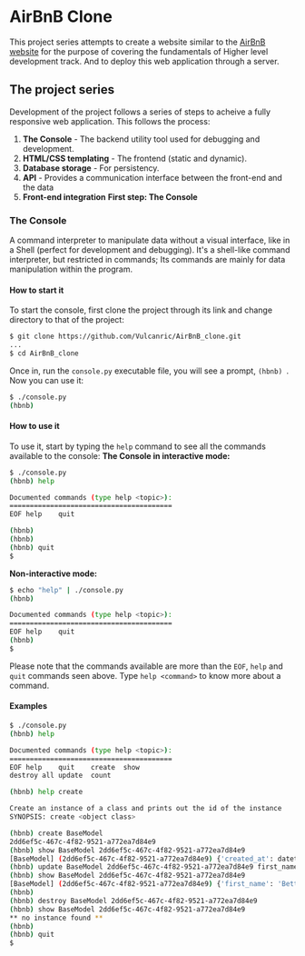 # AirBnB Clone
This project series attempts to create a website similar to the [AirBnB website](https://www.airbnb.com) for the purpose of covering the fundamentals of Higher level development track. And to deploy this web application through a server.
## The project series
Development of the project follows a series of steps to acheive a fully responsive web application. This follows the process:
1. **The Console** - The backend utility tool used for debugging and development.
2. **HTML/CSS templating** - The frontend (static and dynamic).
3. **Database storage** - For persistency.
4. **API** - Provides a communication interface between the front-end and the data
5. **Front-end integration**
**First step: The Console**
### The Console
A command interpreter to manipulate data without a visual interface, like in a Shell (perfect for development and debugging).
It's a shell-like command interpreter, but restricted in commands; Its commands are mainly for data manipulation within the program.
#### How to start it
To start the console, first clone the project through its link and change directory to that of the project:
```bash
$ git clone https://github.com/Vulcanric/AirBnB_clone.git
...
$ cd AirBnB_clone
```
Once in, run the `console.py` executable file, you will see a prompt, `(hbnb) `. Now you can use it:
```bash
$ ./console.py
(hbnb) 
```
#### How to use it
To use it, start by typing the `help` command to see all the commands available to the console:
**The Console in interactive mode:**
```bash
$ ./console.py
(hbnb) help

Documented commands (type help <topic>):
========================================
EOF	help	quit

(hbnb)
(hbnb)
(hbnb) quit
$
```

**Non-interactive mode:**
```bash
$ echo "help" | ./console.py
(hbnb) 

Documented commands (type help <topic>):
========================================
EOF	help	quit
(hbnb) 
$
```

Please note that the commands available are more than the `EOF`, `help` and `quit` commands seen above.
Type `help <command>` to know more about a command.

#### Examples
```bash
$ ./console.py
(hbnb) help

Documented commands (type help <topic>):
========================================
EOF	help	quit	create	show
destroy	all	update	count

(hbnb) help create

Create an instance of a class and prints out the id of the instance
SYNOPSIS: create <object class>

(hbnb) create BaseModel
2dd6ef5c-467c-4f82-9521-a772ea7d84e9
(hbnb) show BaseModel 2dd6ef5c-467c-4f82-9521-a772ea7d84e9
[BaseModel] (2dd6ef5c-467c-4f82-9521-a772ea7d84e9) {'created_at': datetime.datetime(2017, 10, 2, 3, 10, 25, 903293), 'id': '2dd6ef5c-467c-4f82-9521-a772ea7d84e9', 'updated_at': datetime.datetime(2017, 10, 2, 3, 10, 25, 903300)}
(hbnb) update BaseModel 2dd6ef5c-467c-4f82-9521-a772ea7d84e9 first_name "Betty"
(hbnb) show BaseModel 2dd6ef5c-467c-4f82-9521-a772ea7d84e9
[BaseModel] (2dd6ef5c-467c-4f82-9521-a772ea7d84e9) {'first_name': 'Betty', 'id': '2dd6ef5c-467c-4f82-9521-a772ea7d84e9', 'created_at': datetime.datetime(2017, 10, 2, 3, 10, 25, 903293), 'updated_at': datetime.datetime(2017, 10, 2, 3, 11, 3, 49401)}
(hbnb)
(hbnb) destroy BaseModel 2dd6ef5c-467c-4f82-9521-a772ea7d84e9
(hbnb) show BaseModel 2dd6ef5c-467c-4f82-9521-a772ea7d84e9
** no instance found **
(hbnb)
(hbnb) quit
$
```
